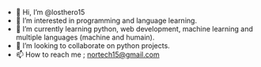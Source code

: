 - 👋 Hi, I’m @losthero15
- 👀 I’m interested in programming and language learning. 
- 🌱 I’m currently learning python, web development, machine learning and multiple languages (machine and humain). 
- 💞️ I’m looking to collaborate on python projects. 
- 📫 How to reach me ; nortech15@gmail.com

<!---
losthero15/losthero15 is a ✨ special ✨ repository because its `README.md` (this file) appears on your GitHub profile.
You can click the Preview link to take a look at your changes.
--->
